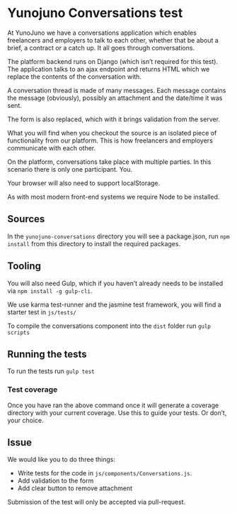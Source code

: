 # Yunojuno Conversations test

At YunoJuno we have a conversations application which enables freelancers and employers to talk to each other, whether that be  about a brief, a contract or a catch up. It all goes through conversations.

The platform backend runs on Django (which isn’t required for this test). The application talks to an ajax endpoint and returns HTML which we replace the contents of the conversation with.

A conversation thread is made of many messages. Each message contains the message (obviously), possibly an attachment and the date/time it was sent. 

The form is also replaced, which with it brings validation from the server.

What you will find when you checkout the source is an isolated piece of functionality from our platform. This is how freelancers and employers communicate with each other.

On the platform, conversations take place with multiple parties. In this scenario there is only one participant. You. 

Your browser will also need to support localStorage.

As with most modern front-end systems we require Node to be installed.

## Sources
In the `yunojuno-conversations` directory you will see a package.json, run `npm install` from this directory to install the required packages.

## Tooling
You will also need Gulp, which if you haven’t already needs to be installed via `npm install -g gulp-cli`.

We use karma test-runner and the jasmine test framework, you will find a starter test in `js/tests/`

To compile the conversations component into the `dist` folder run `gulp scripts`

## Running the tests
To run the tests run `gulp test`

### Test coverage
Once you have ran the above command once it will generate a coverage directory with your current coverage.
Use this to guide your tests. Or don’t, your choice.

## Issue

We would like you to do three things:

- Write tests for the code in `js/components/Conversations.js`.
- Add validation to the form
- Add clear button to remove attachment

Submission of the test will only be accepted via pull-request.